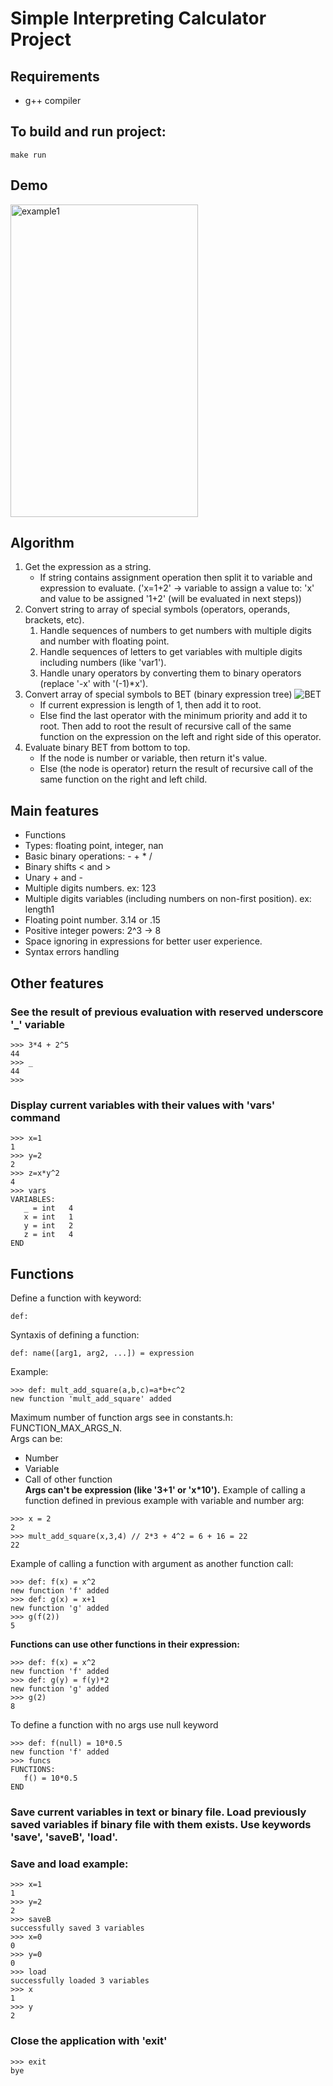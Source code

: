 # Simple Interpreting Calculator Project

## Requirements
 - g++ compiler

## To build and run project:
```
make run
```

## Demo
<img src="docs/example1.gif" alt="example1" width="300" height="500"/>

## Algorithm
1. Get the expression as a string.
   - If string contains assignment operation then split it to variable and expression to evaluate. ('x=1+2' -> variable to assign a value to: 'x' and value to be assigned '1+2' (will be evaluated in next steps))
2. Convert string to array of special symbols (operators, operands, brackets, etc).
   1. Handle sequences of numbers to get numbers with multiple digits and number with floating point.
   2. Handle sequences of letters to get variables with multiple digits including numbers (like 'var1').
   3. Handle unary operators by converting them to binary operators (replace '-x' with '(-1)*x').
3. Convert array of special symbols to BET (binary expression tree) ![BET](docs/example2.png)
   - If current expression is length of 1, then add it to root.
   - Else find the last operator with the minimum priority and add it to root. Then add to root the result of recursive call of the same function on the expression on the left and right side of this operator.
4. Evaluate binary BET from bottom to top.
   - If the node is number or variable, then return it's value.
   - Else (the node is operator) return the result of recursive call of the same function on the right and left child.

## Main features
- Functions
- Types: floating point, integer, nan
- Basic binary operations: - + * /
- Binary shifts < and >
- Unary + and -
- Multiple digits numbers. ex: 123
- Multiple digits variables (including numbers on non-first position). ex: length1
- Floating point number. 3.14 or .15
- Positive integer powers: 2^3 -> 8
- Space ignoring in expressions for better user experience.
- Syntax errors handling

## Other features

### See the result of previous evaluation with reserved underscore '_' variable
```
>>> 3*4 + 2^5
44
>>> _
44
>>> 
```

### Display current variables with their values with 'vars' command
```
>>> x=1
1
>>> y=2
2
>>> z=x*y^2
4
>>> vars
VARIABLES:
   _ = int   4
   x = int   1
   y = int   2
   z = int   4
END
```

## Functions
Define a function with keyword:
```
def:
```
Syntaxis of defining a function:
```
def: name([arg1, arg2, ...]) = expression
```
Example:
```
>>> def: mult_add_square(a,b,c)=a*b+c^2
new function 'mult_add_square' added
```
Maximum number of function args see in constants.h: FUNCTION_MAX_ARGS_N.\
Args can be:
- Number
- Variable
- Call of other function\
**Args can't be expression (like '3+1' or 'x*10').**
Example of calling a function defined in previous example with variable and number arg:
```
>>> x = 2
2
>>> mult_add_square(x,3,4) // 2*3 + 4^2 = 6 + 16 = 22
22
```
Example of calling a function with argument as another function call:
```
>>> def: f(x) = x^2
new function 'f' added
>>> def: g(x) = x+1
new function 'g' added
>>> g(f(2))
5
```
**Functions can use other functions in their expression:**
```
>>> def: f(x) = x^2
new function 'f' added
>>> def: g(y) = f(y)*2
new function 'g' added
>>> g(2)
8
```
To define a function with no args use null keyword
```
>>> def: f(null) = 10*0.5
new function 'f' added
>>> funcs
FUNCTIONS:
   f() = 10*0.5
END
```

### Save current variables in text or binary file. Load previously saved variables if binary file with them exists. Use keywords 'save', 'saveB', 'load'.
### Save and load example:
```
>>> x=1
1
>>> y=2
2
>>> saveB
successfully saved 3 variables
>>> x=0
0
>>> y=0
0
>>> load
successfully loaded 3 variables
>>> x
1
>>> y
2
```


### Close the application with 'exit'
```
>>> exit
bye
```
